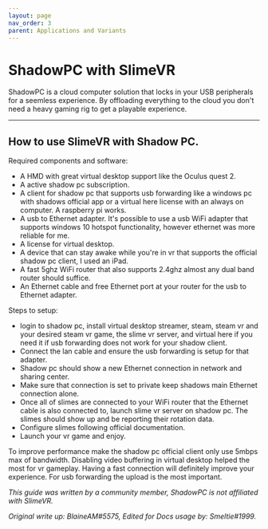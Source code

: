 ```yaml
---
layout: page
nav_order: 3
parent: Applications and Variants
---
```


# ShadowPC with SlimeVR

ShadowPC is a cloud computer solution that locks in your USB peripherals for a seemless experience.
By offloading everything to the cloud you don't need a heavy gaming rig to get a playable experience.

------

## How to use SlimeVR with Shadow PC.

Required components and software:
- A HMD with great virtual desktop support like the Oculus quest 2.
- A active shadow pc subscription.
- A client for shadow pc that supports usb forwarding like a windows pc with shadows official app or a virtual here license with an always on computer. A raspberry pi works.
- A usb to Ethernet adapter. It's possible to use a usb WiFi adapter that supports windows 10 hotspot functionality, however ethernet was more reliable for me.
- A license for virtual desktop.
- A device that can stay awake while you're in vr that supports the official shadow pc client, I used an iPad.
- A fast 5ghz WiFi router that also supports 2.4ghz almost any dual band router should suffice.
- An Ethernet cable and free Ethernet port at your router for the usb to Ethernet adapter.

Steps to setup:
- login to shadow pc, install virtual desktop streamer, steam, steam vr and your desired steam vr game, the slime vr server, and virtual here if you need it if usb forwarding does not work for your shadow client.
- Connect the lan cable and ensure the usb forwarding is setup for that adapter.
- Shadow pc should show a new Ethernet connection in network and sharing center.
- Make sure that connection is set to private keep shadows main Ethernet connection alone.
- Once all of slimes are connected to your WiFi router that the Ethernet cable is also connected to, launch slime vr server on shadow pc. The slimes should show up and be reporting their rotation data.
- Configure slimes following official documentation.
- Launch your vr game and enjoy.

To improve performance make the shadow pc official client only use 5mbps max of bandwidth.
Disabling video buffering in virtual desktop helped the most for vr gameplay.
Having a fast connection will definitely improve your experience.
For usb forwarding the upload is the most important.

*This guide was written by a community member, ShadowPC is not affiliated with SlimeVR.*

*Original write up: BlaineAM#5575, Edited for Docs usage by: Smeltie#1999.*